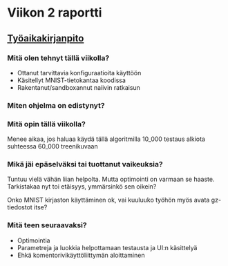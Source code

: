 # Viikon 2 raportti

## [Työaikakirjanpito](./worklog.md)

### Mitä olen tehnyt tällä viikolla?

* Ottanut tarvittavia konfiguraatioita käyttöön
* Käsitellyt MNIST-tietokantaa koodissa
* Rakentanut/sandboxannut naiivin ratkaisun

### Miten ohjelma on edistynyt?

### Mitä opin tällä viikolla?

Menee aikaa, jos haluaa käydä tällä algoritmilla 10_000 testaus alkiota suhteessa 60_000 treenikuvaan

### Mikä jäi epäselväksi tai tuottanut vaikeuksia?

Tuntuu vielä vähän liian helpolta. Mutta optimointi on varmaan se haaste.
Tarkistakaa nyt toi etäisyys, ymmärsinkö sen oikein?

Onko MNIST kirjaston käyttäminen ok, vai kuuluuko työhön myös avata gz-tiedostot itse?

### Mitä teen seuraavaksi?
* Optimointia
* Parametreja ja luokkia helpottamaan testausta ja UI:n käsittelyä
* Ehkä komentorivikäyttöliittymän aloittaminen
